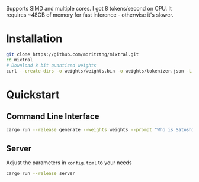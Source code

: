 Supports SIMD and multiple cores. I got 8 tokens/second on CPU. It requires ~48GB of memory for fast inference - otherwise it's slower.

# Installation
```bash
git clone https://github.com/moritztng/mixtral.git
cd mixtral
# Download 8 bit quantized weights
curl --create-dirs -o weights/weights.bin -o weights/tokenizer.json -L https://huggingface.co/moritztng/Mixtral-8x7B-Instruct-v0.1/resolve/main/{weights.bin,tokenizer.json}
```

# Quickstart
## Command Line Interface
```bash
cargo run --release generate --weights weights --prompt "Who is Satoshi Nakamoto?" --length 256 --autostop
```
## Server
Adjust the parameters in `config.toml` to your needs
```bash
cargo run --release server
```

